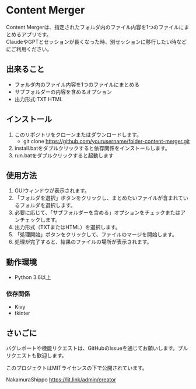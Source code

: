 # Content Merger

Content Mergerは、指定されたフォルダ内のファイル内容を1つのファイルにまとめるアプリです。  
ClaudeやGPTとセッションが長くなった時、別セッションに移行したい時などにご利用ください。

## 出来ること

- フォルダ内のファイル内容を1つのファイルにまとめる
- サブフォルダーの内容を含めるオプション
- 出力形式:TXT HTML

## インストール

1. このリポジトリをクローンまたはダウンロードします。
   - git clone https://github.com/yourusername/folder-content-merger.git
2. install.batをダブルクリックすると依存関係をインストールします。
3. run.batをダブルクリックすると起動します

## 使用方法

1. GUIウィンドウが表示されます。
2. 「フォルダを選択」ボタンをクリックし、まとめたいファイルが含まれているフォルダを選択します。
3. 必要に応じて、「サブフォルダーを含める」オプションをチェックまたはアンチェックします。
4. 出力形式（TXTまたはHTML）を選択します。
5. 「処理開始」ボタンをクリックして、ファイルのマージを開始します。
6. 処理が完了すると、結果のファイルの場所が表示されます。

## 動作環境

- Python 3.6以上

### 依存関係

- Kivy
- tkinter

## さいごに

バグレポートや機能リクエストは、GitHubのIssueを通じてお願いします。プルリクエストも歓迎します。

このプロジェクトはMITライセンスの下で公開されています。

NakamuraShippo https://lit.link/admin/creator
